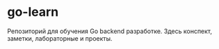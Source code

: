# go-learn
Репозиторий для обучения Go backend разработке. Здесь конспект, заметки, лабораторные и проекты.

